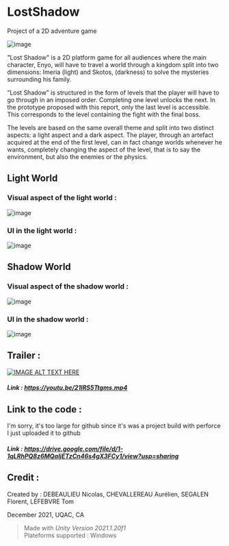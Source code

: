 # LostShadow
Project of a 2D adventure game

  ![image](https://user-images.githubusercontent.com/80623426/156792590-959bc222-f401-470a-9039-68c7e244e23f.png)


"Lost Shadow" is a 2D platform game for all audiences where the main character, Enyo, will have to travel a world through a kingdom split into two dimensions: Imeria (light) and Skotos, (darkness) to solve the mysteries surrounding his family.

“Lost Shadow” is structured in the form of levels that the player will have to go through in an imposed order. Completing one level unlocks the next. In the prototype proposed with this report, only the last level is accessible. This corresponds to the level containing the fight with the final boss.

The levels are based on the same overall theme and split into two distinct aspects: a light aspect and a dark aspect. The player, through an artefact acquired at the end of the first level, can in fact change worlds whenever he wants, completely changing the aspect of the level, that is to say the environment, but also the enemies or the physics. 

## Light World
### Visual aspect of the light world :
![image](https://user-images.githubusercontent.com/80623426/156793151-f1502979-456d-4a73-849d-2ac81213a804.png)

### UI in the light world :
![image](https://user-images.githubusercontent.com/80623426/156793426-1b9e2081-5e75-4148-9cf3-5dba6852ec4e.png)


## Shadow World
### Visual aspect of the shadow world :
![image](https://user-images.githubusercontent.com/80623426/156793329-71d60257-a6b2-4e3b-a2dd-d52a1f939475.png)

### UI in the shadow world :
![image](https://user-images.githubusercontent.com/80623426/156793661-eff7ffa5-c7d6-41e6-9f62-45c7c40fd864.png)


## Trailer :
[![IMAGE ALT TEXT HERE](https://img.youtube.com/vi/21lRS5Ttgms/0.jpg)](https://www.youtube.com/watch?v=21lRS5Ttgms)
##### Link : https://youtu.be/21lRS5Ttgms.mp4


## Link to the code :

I'm sorry, it's too large for github since it's was a project build with perforce I just uploaded it to github 

##### Link : https://drive.google.com/file/d/1-1qLRhPQ8z6MQaIjETzCn46s4gX3FCy1/view?usp=sharing


## Credit :
Created by : DEBEAULIEU Nicolas, CHEVALLEREAU Aurélien, SEGALEN Florent, LEFEBVRE Tom

December 2021, UQAC, CA

> Made with *Unity Version 2021.1.20f1* \
> Plateforms supported : Windows
